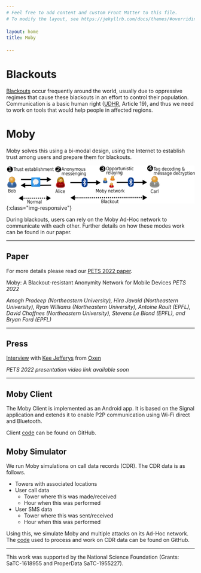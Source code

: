 ```yaml
---
# Feel free to add content and custom Front Matter to this file.
# To modify the layout, see https://jekyllrb.com/docs/themes/#overriding-theme-defaults

layout: home
title: Moby

---
```


# Blackouts

[Blackouts](https://netblocks.org/reports) occur frequently around the world, usually due to oppressive regimes that cause these blackouts in an effort to control their population.
Communication is a basic human right ([UDHR](https://www.un.org/en/about-us/universal-declaration-of-human-rights), Article 19), and thus we need to work on tools that would help people in affected regions.

# Moby

Moby solves this using a bi-modal design, using the Internet to establish trust among users and prepare them for blackouts.

![Bi-modal design](/assets/bimodal.png){:class="img-responsive"}

During blackouts, users can rely on the Moby Ad-Hoc network to communicate with each other.
Further details on how these modes work can be found in our paper.

---

## Paper

For more details please read our [PETS 2022 paper](https://petsymposium.org/2022/files/papers/issue3/popets-2022-0071.pdf).

Moby: A Blackout-resistant Anonymity Network for Mobile Devices *PETS 2022*

*Amogh Pradeep (Northeastern University), Hira Javaid (Northeastern University), Ryan Williams (Northeastern University), Antoine Rault (EPFL), David Choffnes (Northeastern University), Stevens Le Blond (EPFL), and Bryan Ford (EPFL)*

---

## Press

[Interview](https://www.youtube.com/watch?v=PfAALvdnS-U) with [Kee Jefferys](https://twitter.com/jefferyskee) from [Oxen](https://oxen.io/)

*PETS 2022 presentation video link available soon*

---

## Moby Client

The Moby Client is implemented as an Android app.
It is based on the Signal application and extends it to enable P2P communication using Wi-Fi direct and Bluetooth.

Client [code](https://github.com/amoghbl1/moby_android) can be found on GitHub.

## Moby Simulator

We run Moby simulations on call data records (CDR).
The CDR data is as follows.
- Towers with associated locations
- User call data
  - Tower where this was made/received
  - Hour when this was performed
- User SMS data
  - Tower where this was sent/received
  - Hour when this was performed

Using this, we simulate Moby and multiple attacks on its Ad-Hoc network. The [code](https://github.com/00h-i-r-a00/moby_simulator) used to process and work on CDR data can be found on GitHub.

---

This work was supported by the National Science Foundation (Grants: SaTC-1618955 and ProperData SaTC-1955227).
